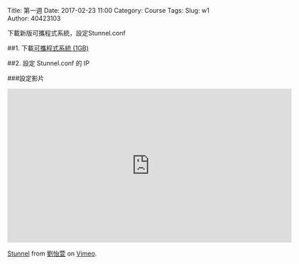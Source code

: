 Title: 第一週
Date: 2017-02-23 11:00
Category: Course
Tags: 
Slug: w1
Author: 40423103

下載新版可攜程式系統，設定Stunnel.conf

<!-- PELICAN_END_SUMMARY -->

##1. 下載<a href="http://service.mde.tw/public/tiny2017_1GB.7z">可攜程式系統 (1GB)</a>

##2. 設定 Stunnel.conf 的 IP

###設定影片

<iframe src="https://player.vimeo.com/video/209672409" width="640" height="347" frameborder="0" webkitallowfullscreen mozallowfullscreen allowfullscreen></iframe>
<p><a href="https://vimeo.com/209672409">Stunnel</a> from <a href="https://vimeo.com/user45467634">劉怡萱</a> on <a href="https://vimeo.com">Vimeo</a>.</p>
